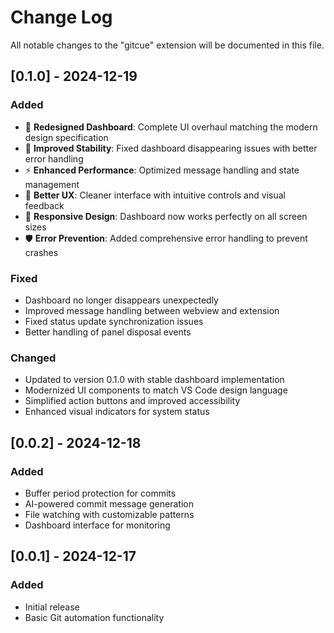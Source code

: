 # Change Log

All notable changes to the "gitcue" extension will be documented in this file.

## [0.1.0] - 2024-12-19

### Added
- 🎨 **Redesigned Dashboard**: Complete UI overhaul matching the modern design specification
- 🔧 **Improved Stability**: Fixed dashboard disappearing issues with better error handling
- ⚡ **Enhanced Performance**: Optimized message handling and state management
- 🎯 **Better UX**: Cleaner interface with intuitive controls and visual feedback
- 📱 **Responsive Design**: Dashboard now works perfectly on all screen sizes
- 🛡️ **Error Prevention**: Added comprehensive error handling to prevent crashes

### Fixed
- Dashboard no longer disappears unexpectedly
- Improved message handling between webview and extension
- Fixed status update synchronization issues
- Better handling of panel disposal events

### Changed
- Updated to version 0.1.0 with stable dashboard implementation
- Modernized UI components to match VS Code design language
- Simplified action buttons and improved accessibility
- Enhanced visual indicators for system status

## [0.0.2] - 2024-12-18

### Added
- Buffer period protection for commits
- AI-powered commit message generation
- File watching with customizable patterns
- Dashboard interface for monitoring

## [0.0.1] - 2024-12-17

### Added
- Initial release
- Basic Git automation functionality